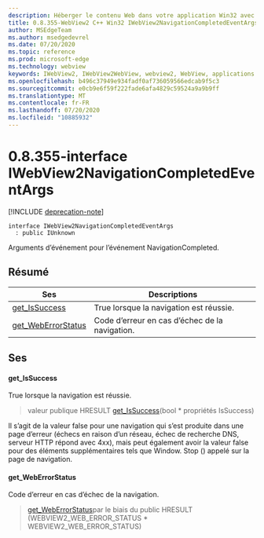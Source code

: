 ```yaml
---
description: Héberger le contenu Web dans votre application Win32 avec le contrôle Microsoft Edge WebView2
title: 0.8.355-WebView2 C++ Win32 IWebView2NavigationCompletedEventArgs
author: MSEdgeTeam
ms.author: msedgedevrel
ms.date: 07/20/2020
ms.topic: reference
ms.prod: microsoft-edge
ms.technology: webview
keywords: IWebView2, IWebView2WebView, webview2, WebView, applications Win32, Win32, Edge
ms.openlocfilehash: b496c37949e934fadf0af736059566edcab9f5c3
ms.sourcegitcommit: e0cb9e6f59f222fade6afa4829c59524a9a9b9ff
ms.translationtype: MT
ms.contentlocale: fr-FR
ms.lasthandoff: 07/20/2020
ms.locfileid: "10885932"
---
```

# 0.8.355-interface IWebView2NavigationCompletedEventArgs 

[!INCLUDE [deprecation-note](../../includes/deprecation-note.md)]

```
interface IWebView2NavigationCompletedEventArgs
  : public IUnknown
```

Arguments d’événement pour l’événement NavigationCompleted.

## Résumé

 Ses                        | Descriptions
--------------------------------|---------------------------------------------
[get_IsSuccess](#get_issuccess) | True lorsque la navigation est réussie.
[get_WebErrorStatus](#get_weberrorstatus) | Code d’erreur en cas d’échec de la navigation.

## Ses

#### get_IsSuccess 

True lorsque la navigation est réussie.

> valeur publique HRESULT [get_IsSuccess](#get_issuccess)(bool * propriétés IsSuccess)

Il s’agit de la valeur false pour une navigation qui s’est produite dans une page d’erreur (échecs en raison d’un réseau, échec de recherche DNS, serveur HTTP répond avec 4xx), mais peut également avoir la valeur false pour des éléments supplémentaires tels que Window. Stop () appelé sur la page de navigation.

#### get_WebErrorStatus 

Code d’erreur en cas d’échec de la navigation.

> [get_WebErrorStatus](#get_weberrorstatus)par le biais du public HRESULT (WEBVIEW2_WEB_ERROR_STATUS * WEBVIEW2_WEB_ERROR_STATUS)

